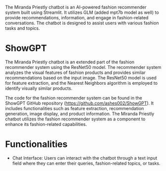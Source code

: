 

The Miranda Priestly chatbot is an AI-powered fashion recommender system built using Streamlit. It utilizes GLM (added mpt7b model as well) to provide recommendations, information, and engage in fashion-related conversations. The chatbot is designed to assist users with various fashion tasks and topics. 

# ShowGPT

The Miranda Priestly chatbot is an extended part of the fashion recommender system using the ResNet50 model. The recommender system analyzes the visual features of fashion products and provides similar recommendations based on the input image. The ResNet50 model is used for feature extraction, and the Nearest Neighbors algorithm is employed to identify visually similar products.

The code for the fashion recommender system can be found in the ShowGPT GitHub repository (https://github.com/ashes002/ShowGPT). It includes functionalities such as feature extraction, recommendation generation, image display, and product information. The Miranda Priestly chatbot utilizes the fashion recommender system as a component to enhance its fashion-related capabilities.

# Functionalities

- Chat Interface: Users can interact with the chatbot through a text input field where they can enter their queries, fashion-related topics, or tasks.
